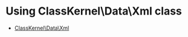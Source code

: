 # Using ClassKernel\Data\Xml class
* [ClassKernel\Data\Xml](https://github.com/chajr/class-kernel/wiki/ClassKernel_Data_Xml)
